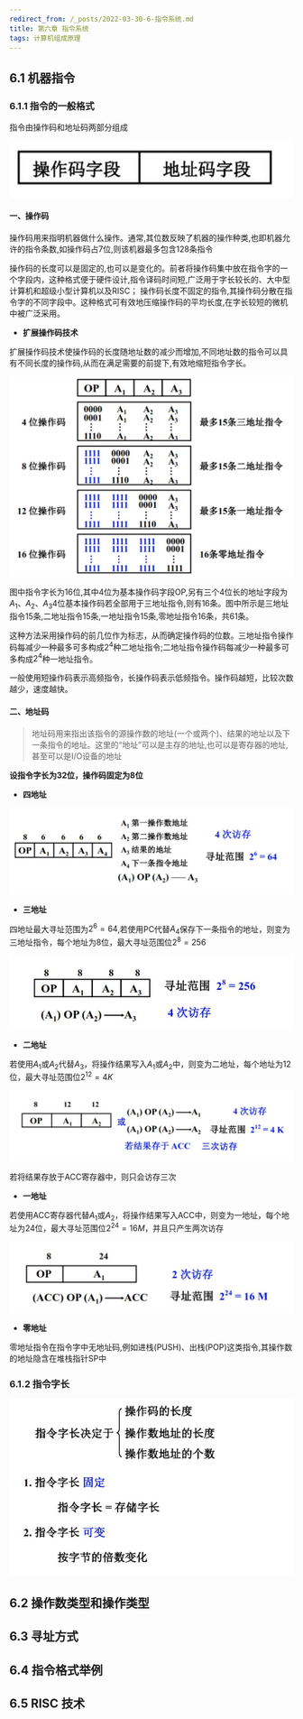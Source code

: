 ```yaml
---
redirect_from: /_posts/2022-03-30-6-指令系统.md
title: 第六章 指令系统
tags: 计算机组成原理
---
```


## 6.1 机器指令

### 6.1.1 指令的一般格式

指令由操作码和地址码两部分组成

![指令的一般格式](/assets/image/计算机组成原理/指令系统/指令的一般格式.jpg)

#### **一、操作码**

操作码用来指明机器做什么操作。通常,其位数反映了机器的操作种类,也即机器允许的指令条数,如操作码占7位,则该机器最多包含128条指令

操作码的长度可以是固定的,也可以是变化的。前者将操作码集中放在指令字的一个字段内，这种格式便于硬件设计,指令译码时间短,广泛用于字长较长的、大中型计算机和超级小型计算机以及RISC；
操作码长度不固定的指令,其操作码分散在指令字的不同字段中。这种格式可有效地压缩操作码的平均长度,在字长较短的微机中被广泛采用。

- **扩展操作码技术**

扩展操作码技术使操作码的长度随地址数的减少而增加,不同地址数的指令可以具有不同长度的操作码,从而在满足需要的前提下,有效地缩短指令字长。


![扩展操作码1](/assets/image/计算机组成原理/指令系统/扩展操作码1.jpg)

图中指令字长为16位,其中4位为基本操作码字段OP,另有三个4位长的地址字段为$A_{1}$、$A_{2}$、$A_{3}$4位基本操作码若全部用于三地址指令,则有16条。图中所示是三地址指令15条,二地址指令15条,一地址指令15条,零地址指令16条，共61条。

这种方法采用操作码的前几位作为标志，从而确定操作码的位数。三地址指令操作码每减少一种最多可多构成$2^{4}$种二地址指令;二地址指令操作码每减少一种最多可多构成$2^{4}$种一地址指令。

一般使用短操作码表示高频指令，长操作码表示低频指令。操作码越短，比较次数越少，速度越快。


#### **二、地址码**

> 地址码用来指出该指令的源操作数的地址(一个或两个)、结果的地址以及下一条指令的地址。这里的“地址”可以是主存的地址,也可以是寄存器的地址,甚至可以是I/O设备的地址

**设指令字长为32位，操作码固定为8位**

- **四地址**

![四地址](/assets/image/计算机组成原理/指令系统/四地址.jpg)

- **三地址**

四地址最大寻址范围为$2^{6}=64$,若使用PC代替$A_{4}$保存下一条指令的地址，则变为三地址指令，每个地址为8位，最大寻址范围位$2^{8}=256$

![三地址](/assets/image/计算机组成原理/指令系统/三地址.jpg)

- **二地址**

若使用$A_{1}$或$A_{2}$代替$A_{3}$，将操作结果写入$A_{1}$或$A_{2}$中，则变为二地址，每个地址为12位，最大寻址范围位$2^{12}=4K$

![二地址](/assets/image/计算机组成原理/指令系统/二地址.jpg)

若将结果存放于ACC寄存器中，则只会访存三次

- **一地址**

若使用ACC寄存器代替$A_{1}$或$A_{2}$，将操作结果写入ACC中，则变为一地址，每个地址为24位，最大寻址范围位$2^{24}=16M$，并且只产生两次访存

![一地址](/assets/image/计算机组成原理/指令系统/一地址.jpg)

- **零地址**

零地址指令在指令字中无地址码,例如进栈(PUSH)、出栈(POP)这类指令,其操作数的地址隐含在堆栈指针SP中

### 6.1.2 指令字长

![指令字长](/assets/image/计算机组成原理/指令系统/指令字长.jpg)

## 6.2 操作数类型和操作类型
## 6.3 寻址方式
## 6.4 指令格式举例
## 6.5 RISC 技术
